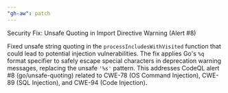 ```yaml
---
"gh-aw": patch
---
```


Security Fix: Unsafe Quoting in Import Directive Warning (Alert #8)

Fixed unsafe string quoting in the `processIncludesWithVisited` function that could lead to potential injection vulnerabilities. The fix applies Go's `%q` format specifier to safely escape special characters in deprecation warning messages, replacing the unsafe `'%s'` pattern. This addresses CodeQL alert #8 (go/unsafe-quoting) related to CWE-78 (OS Command Injection), CWE-89 (SQL Injection), and CWE-94 (Code Injection).
